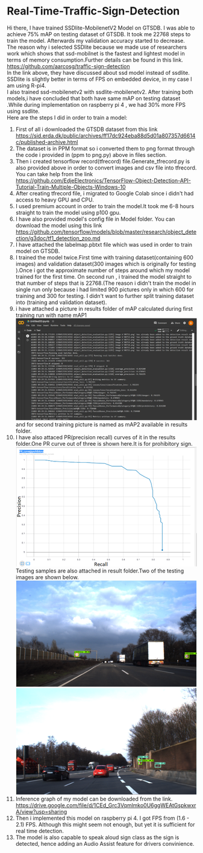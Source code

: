 # Real-Time-Traffic-Sign-Detection
Hi there, I have trained SSDlite-MobilenetV2 Model on GTSDB. I was able to achieve 75% mAP on testing dataset of GTSDB. It took me 22768 steps to train the model. Afterwards my validation accuracy started to decrease.  
The reason why i selected SSDlite because we made use of researchers work which shows that ssd-mobilnet is the fastest and lightest model in terms of memory consumption.Further details can be found in this link. https://github.com/aarcosg/traffic-sign-detection  
In the link above, they have discussed about ssd model instead of ssdlite. SSDlite is slightly better in terms of FPS on embedded device, in my case I am using R-pi4.  
I also trained ssd-mobilenetv2 with ssdlite-mobilenetv2. After training both models,i have concluded that both have same mAP on testing dataset .While during implementation on raspberry pi 4 , we had 30% more FPS using ssdlite.  
Here are the steps I did in order to train a model:    
1. First of all i downloaded the GTSDB dataset from this link https://sid.erda.dk/public/archives/ff17dc924eba88d5d01a807357d6614c/published-archive.html  
2. The dataset is in PPM format so i converted them to png format through the code i provided in (ppm to png.py) above in files section.  
3. Then i created tensorflow record(tfrecord) file.Generate_tfrecord.py is also provided above in order to convert images and csv file into tfrecord. You can take help from the link https://github.com/EdjeElectronics/TensorFlow-Object-Detection-API-Tutorial-Train-Multiple-Objects-Windows-10  
4. After creating tfrecord file, i migrated to Google Colab since i didn't had access to heavy GPU and CPU.  
5. I used premium account in order to train the model.It took me 6-8 hours straight to train the model using p100 gpu.  
6. I have also provided model's config file in Model folder. You can download the model using this link https://github.com/tensorflow/models/blob/master/research/object_detection/g3doc/tf1_detection_zoo.md  
7. I have attached the labelmap.pbtxt file which was used in order to train model on GTSDB.  
8. I trained the model twice.First time with training dataset(containing 600 images) and validation dataset(300 images which is originally for testing ).Once i got the approximate number of steps around which my model trained for the first time. On second run , i trained the model straight to that number of steps that is 22768.(The reason i didn't train the model in single run only because i had limited 900 pictures only in which 600 for training and 300 for testing. I didn't want to further split training dataset into (training and validation dataset).  
9. i have attached a picture in results folder of mAP calculated during first training run with name mAP1 ![Screenshot](mAP1.png) and for second training picture is named as mAP2 available in results folder.  
10. I have also attaced PR(precision recall) curves of it in the results folder.One PR curve out of three is shown here.It is for prohibitory sign.![Screenshot](PR_prohibitory.png)  
Testing samples are also attached in result folder.Two of the testing images are shown below. ![Screenshot](test_image7.png)  
![Screenshot](test_image4.png)
11. Inference graph of my model can be downloaded from the link. https://drive.google.com/file/d/1CEd_Grc3Vqmlmko0U6ggWEAtGspkwxrA/view?usp=sharing  
12. Then i implemented this model on raspberry pi 4. I got FPS from (1.6 - 2.1) FPS. Although this might seem not enough, but yet it is sufficient for real time detection.
13. The model is also capable to speak aloud sign class as the sign is detected, hence adding an Audio Assist feature for drivers convinience.   
  

